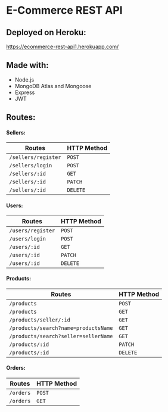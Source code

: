 ﻿# E-Commerce REST API

## Deployed on Heroku:

https://ecommerce-rest-api1.herokuapp.com/

## Made with:

- Node.js
- MongoDB Atlas and Mongoose
- Express
- JWT

## Routes:

#### Sellers:

| Routes              | HTTP Method |
| ------------------- | ----------- |
| `/sellers/register` | `POST`      |
| `/sellers/login`    | `POST`      |
| `/sellers/:id`      | `GET`       |
| `/sellers/:id`      | `PATCH`     |
| `/sellers/:id`      | `DELETE`    |

#### Users:

| Routes            | HTTP Method |
| ----------------- | ----------- |
| `/users/register` | `POST`      |
| `/users/login`    | `POST`      |
| `/users/:id`      | `GET`       |
| `/users/:id`      | `PATCH`     |
| `/users/:id`      | `DELETE`    |

#### Products:

| Routes                               | HTTP Method |
| ------------------------------------ | ----------- |
| `/products`                          | `POST`      |
| `/products`                          | `GET`       |
| `/products/seller/:id`               | `GET`       |
| `/products/search?name=productsName` | `GET`       |
| `/products/search?seller=sellerName` | `GET`       |
| `/products/:id`                      | `PATCH`     |
| `/products/:id`                      | `DELETE`    |

#### Orders:

| Routes    | HTTP Method |
| --------- | ----------- |
| `/orders` | `POST`      |
| `/orders` | `GET`       |
